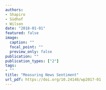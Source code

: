 ```yaml
---
authors:
- Shapiro
- Südhof
- Wilson
date: "2018-01-01"
featured: false
image:
  caption: ""
  focal_point: ""
  preview_only: false
publication: ""
publication_types: ["2"]
tags:
- ""
title: "Measuring News Sentiment"
url_pdf: https://doi.org/10.24148/wp2017-01
---
```

